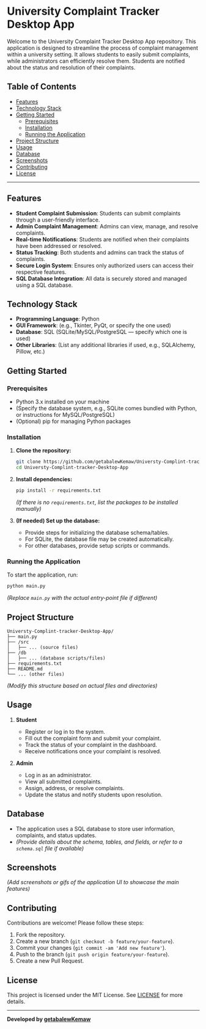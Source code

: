# University Complaint Tracker Desktop App

Welcome to the University Complaint Tracker Desktop App repository. This application is designed to streamline the process of complaint management within a university setting. It allows students to easily submit complaints, while administrators can efficiently resolve them. Students are notified about the status and resolution of their complaints.

## Table of Contents

- [Features](#features)
- [Technology Stack](#technology-stack)
- [Getting Started](#getting-started)
  - [Prerequisites](#prerequisites)
  - [Installation](#installation)
  - [Running the Application](#running-the-application)
- [Project Structure](#project-structure)
- [Usage](#usage)
- [Database](#database)
- [Screenshots](#screenshots)
- [Contributing](#contributing)
- [License](#license)

---

## Features

- **Student Complaint Submission**: Students can submit complaints through a user-friendly interface.
- **Admin Complaint Management**: Admins can view, manage, and resolve complaints.
- **Real-time Notifications**: Students are notified when their complaints have been addressed or resolved.
- **Status Tracking**: Both students and admins can track the status of complaints.
- **Secure Login System**: Ensures only authorized users can access their respective features.
- **SQL Database Integration**: All data is securely stored and managed using a SQL database.

## Technology Stack

- **Programming Language**: Python
- **GUI Framework**: (e.g., Tkinter, PyQt, or specify the one used)
- **Database**: SQL (SQLite/MySQL/PostgreSQL — specify which one is used)
- **Other Libraries**: (List any additional libraries if used, e.g., SQLAlchemy, Pillow, etc.)

## Getting Started

### Prerequisites

- Python 3.x installed on your machine
- (Specify the database system, e.g., SQLite comes bundled with Python, or instructions for MySQL/PostgreSQL)
- (Optional) pip for managing Python packages

### Installation

1. **Clone the repository:**
   ```bash
   git clone https://github.com/getabalewKemaw/Universty-Complint-tracker-Desktop-App.git
   cd Universty-Complint-tracker-Desktop-App
   ```

2. **Install dependencies:**
   ```bash
   pip install -r requirements.txt
   ```
   *(If there is no `requirements.txt`, list the packages to be installed manually)*

3. **(If needed) Set up the database:**
   - Provide steps for initializing the database schema/tables.
   - For SQLite, the database file may be created automatically.
   - For other databases, provide setup scripts or commands.

### Running the Application

To start the application, run:
```bash
python main.py
```
*(Replace `main.py` with the actual entry-point file if different)*

## Project Structure

```
Universty-Complint-tracker-Desktop-App/
├── main.py
├── /src
│   ├── ... (source files)
├── /db
│   ├── ... (database scripts/files)
├── requirements.txt
├── README.md
└── ... (other files)
```
*(Modify this structure based on actual files and directories)*

## Usage

1. **Student**
   - Register or log in to the system.
   - Fill out the complaint form and submit your complaint.
   - Track the status of your complaint in the dashboard.
   - Receive notifications once your complaint is resolved.

2. **Admin**
   - Log in as an administrator.
   - View all submitted complaints.
   - Assign, address, or resolve complaints.
   - Update the status and notify students upon resolution.

## Database

- The application uses a SQL database to store user information, complaints, and status updates.
- *(Provide details about the schema, tables, and fields, or refer to a `schema.sql` file if available)*

## Screenshots

*(Add screenshots or gifs of the application UI to showcase the main features)*

## Contributing

Contributions are welcome! Please follow these steps:

1. Fork the repository.
2. Create a new branch (`git checkout -b feature/your-feature`).
3. Commit your changes (`git commit -am 'Add new feature'`).
4. Push to the branch (`git push origin feature/your-feature`).
5. Create a new Pull Request.

## License

This project is licensed under the MIT License. See [LICENSE](LICENSE) for more details.

---

**Developed by [getabalewKemaw](https://github.com/getabalewKemaw)**
